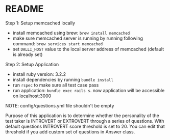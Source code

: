# README

Step 1: Setup memcached locally
  - install memcached using brew: `brew install memcached`
  - make sure memcached server is running by running following command: `brew services start memcached`
  - set `DALLI_HOST` value to the local server address of memcached (default is already set)

Step 2: Setup Application
  - install ruby version: 3.2.2
  - install dependencies by running `bundle install`
  - run `rspec` to make sure all test case pass
  - run application: `bundle exec rails s`. now application will be accessible on localhost:3000


NOTE: config/questions.yml file shouldn't be empty

Purpose of this application is to determine whether the personality of the test taker is INTROVERT or EXTROVERT through a series of questions.
With default questions INTROVERT score threshold is set to 20. You can edit that threshold if you add custom set of questions in Answer class.